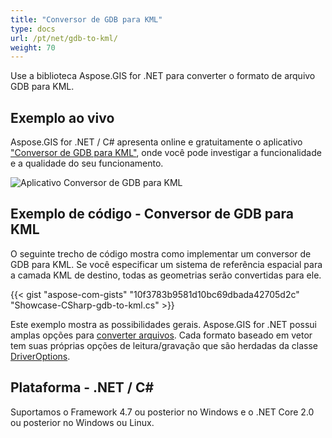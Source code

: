 ```yaml
---
title: "Conversor de GDB para KML"
type: docs
url: /pt/net/gdb-to-kml/
weight: 70
---
```


Use a biblioteca Aspose.GIS for .NET para converter o formato de arquivo GDB para KML.

## **Exemplo ao vivo**

Aspose.GIS for .NET / C# apresenta online e gratuitamente o aplicativo ["Conversor de GDB para KML"](https://products.aspose.app/gis/conversion/gdb-to-kml), onde você pode investigar a funcionalidade e a qualidade do seu funcionamento.

![Aplicativo Conversor de GDB para KML](conversion.png)

## **Exemplo de código - Conversor de GDB para KML**

O seguinte trecho de código mostra como implementar um conversor de GDB para KML. Se você especificar um sistema de referência espacial para a camada KML de destino, todas as geometrias serão convertidas para ele. 

{{< gist "aspose-com-gists" "10f3783b9581d10bc69dbada42705d2c" "Showcase-CSharp-gdb-to-kml.cs" >}}

Este exemplo mostra as possibilidades gerais. Aspose.GIS for .NET possui amplas opções para [converter arquivos](https://docs.aspose.com/gis/net/vector-layers/). Cada formato baseado em vetor tem suas próprias opções de leitura/gravação que são herdadas da classe [DriverOptions](https://reference.aspose.com/gis/net/aspose.gis/driveroptions).

## **Plataforma - .NET / C#**

Suportamos o Framework 4.7 ou posterior no Windows e o .NET Core 2.0 ou posterior no Windows ou Linux.
